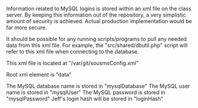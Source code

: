 Information related to MySQL logins is stored within an xml file on the class server. By keeping this information out of the repository, a very simplistic amount of security is achieved. Actual production implementation would be far more secure. 

It should be possible for any running scripts/programs to pull any needed data from this xml file. For example, the "src/shared/dbutil.php" script will refer to this xml file when connecting to the database.

This xml file is located at "/var/git/sousmsConfig.xml"

Root xml element is "data"

The MySQL database name is stored in "mysqlDatabase"
The MySQL user name is stored in "mysqlUser"
The MySQL password is stored in "mysqlPassword"
Jeff's login hash will be stored in "loginHash"